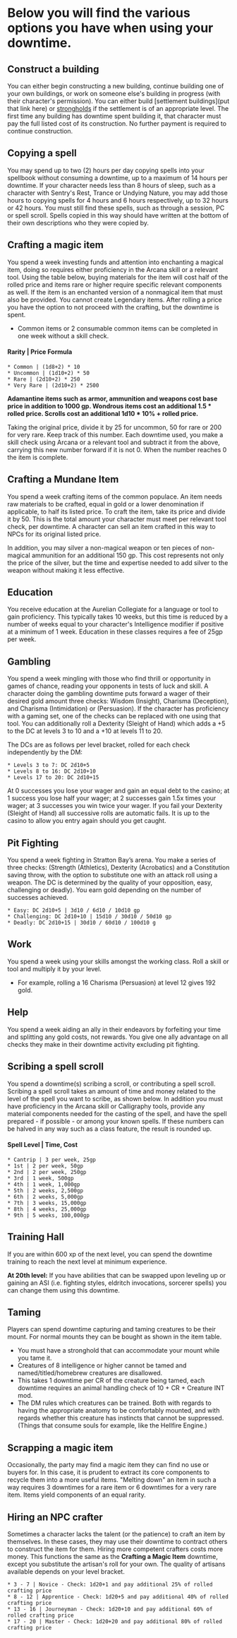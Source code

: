 # Below you will find the various options you have when using your downtime.
## Construct a building
You can either begin constructing a new building, continue building one of your own buildings, or work on someone else's building in progress (with their character's permission).  You can either build [settlement buildings](put that link here) or [strongholds](strongholds.md) if the settlement is of an appropriate level. The first time any building has downtime spent building it, that character must pay the full listed cost of its construction.  No further payment is required to continue construction.
## Copying a spell
You may spend up to two (2) hours per day copying spells into your spellbook without consuming a downtime, up to a maximum of 14 hours per downtime. If your character needs less than 8 hours of sleep, such as a character with Sentry\'s Rest, Trance or Undying Nature, you may add those hours to copying spells for 4 hours and 6 hours respectively, up to 32 hours or 42 hours. You must still find these spells, such as through a session, PC or spell scroll. Spells copied in this way should have written at the bottom of their own descriptions who they were copied by.
## Crafting a magic item
You spend a week investing funds and attention into enchanting a magical item, doing so requires either proficiency in the Arcana skill or a relevant tool. Using the table below, buying materials for the item will cost half of the rolled price and items rare or higher require specific relevant components as well. If the item is an enchanted version of a nonmagical item that must also be provided. You cannot create Legendary items. After rolling a price you have the option to not proceed with the crafting, but the downtime is spent.
* Common items or 2 consumable common items can be completed in one week without a skill check.

#### Rarity | Price Formula
	* Common | (1d8+2) * 10
	* Uncommon | (1d10+2) * 50
	* Rare | (2d10+2) * 250
	* Very Rare | (2d10+2) * 2500

**Adamantine items such as armor, ammunition and weapons cost base price in addition to 1000 gp.
Wondrous items cost an additional 1.5 * rolled price.
Scrolls cost an additional 1d10 * 10% + rolled price.**

Taking the original price, divide it by 25 for uncommon, 50 for rare or 200 for very rare. Keep track of this number. Each downtime used, you make a skill check using Arcana or a relevant tool and subtract it from the above, carrying this new number forward if it is not 0. When the number reaches 0 the item is complete.
## Crafting a Mundane Item
You spend a week crafting items of the common populace. An item needs raw materials to be crafted, equal in gold or a lower denomination if applicable, to half its listed price. To craft the item, take its price and divide it by 50. This is the total amount your character must meet per relevant tool check, per downtime. A character can sell an item crafted in this way to NPCs for its original listed price.

In addition, you may silver a non-magical weapon or ten pieces of non-magical ammunition for an additional 150 gp. This cost represents not only the price of the silver, but the time and expertise needed to add silver to the weapon without making it less effective.
## Education
You receive education at the Aurelian Collegiate for a language or tool to gain proficiency. This typically takes 10 weeks, but this time is reduced by a number of weeks equal to your character\'s Intelligence modifier if positive at a minimum of 1 week. Education in these classes requires a fee of 25gp per week.
## Gambling
You spend a week mingling with those who find thrill or opportunity in games of chance, reading your opponents in tests of luck and skill. A character doing the gambling downtime puts forward a wager of their desired gold amount three checks: Wisdom (Insight), Charisma (Deception), and Charisma (Intimidation) or (Persuasion). If the character has proficiency with a gaming set, one of the checks can be replaced with one using that tool. You can additionally roll a Dexterity (Sleight of Hand) which adds a +5 to the DC at levels 3 to 10 and a +10 at levels 11 to 20.

The DCs are as follows per level bracket, rolled for each check independently by the DM:

	* Levels 3 to 7: DC 2d10+5
	* Levels 8 to 16: DC 2d10+10
	* Levels 17 to 20: DC 2d10+15

At 0 successes you lose your wager and gain an equal debt to the casino; at 1 success you lose half your wager; at 2 successes gain 1.5x times your wager; at 3 successes you win twice your wager. If you fail your Dexterity (Sleight of Hand) all successive rolls are automatic fails. It is up to the casino to allow you entry again should you get caught.
## Pit Fighting
You spend a week fighting in Stratton Bay’s arena. You make a series of three checks: (Strength (Athletics), Dexterity (Acrobatics) and a Constitution saving throw, with the option to substitute one with an attack roll using a weapon. The DC is determined by the quality of your opposition, easy, challenging or deadly). You earn gold depending on the number of successes achieved.

	* Easy: DC 2d10+5 | 3d10 / 6d10 / 10d10 gp
	* Challenging: DC 2d10+10 | 15d10 / 30d10 / 50d10 gp
	* Deadly: DC 2d10+15 | 30d10 / 60d10 / 100d10 g

## Work
You spend a week using your skills amongst the working class. Roll a skill or tool and multiply it by your level.
* For example, rolling a 16 Charisma (Persuasion) at level 12 gives 192 gold.

## Help
You spend a week aiding an ally in their endeavors by forfeiting your time and splitting any gold costs, not rewards. You give one ally advantage on all checks they make in their downtime activity excluding pit fighting.

## Scribing a spell scroll
You spend a downtime(s) scribing a scroll, or contributing a spell scroll. Scribing a spell scroll takes an amount of time and money related to the level of the spell you want to scribe, as shown below. In addition you must have proficiency in the Arcana skill or Calligraphy tools, provide any material components needed for the casting of the spell, and have the spell prepared - if possible - or among your known spells. If these numbers can be halved in any way such as a class feature, the result is rounded up.

#### Spell Level | Time, Cost
	* Cantrip | 3 per week, 25gp
	* 1st | 2 per week, 50gp
	* 2nd | 2 per week, 250gp
	* 3rd | 1 week, 500gp
	* 4th | 1 week, 1,000gp
	* 5th | 2 weeks, 2,500gp
	* 6th | 2 weeks, 5,000gp
	* 7th | 3 weeks, 15,000gp
	* 8th | 4 weeks, 25,000gp
	* 9th | 5 weeks, 100,000gp

## Training Hall
If you are within 600 xp of the next level, you can spend the downtime training to reach the next level at minimum experience.

**At 20th level:**
If you have abilities that can be swapped upon leveling up or gaining an ASI (i.e. fighting styles, eldritch invocations, sorcerer spells) you can change them using this downtime.
## Taming

Players can spend downtime capturing and taming creatures to be their mount. For normal mounts they can be bought as shown in the item table.

* You must have a stronghold that can accommodate your mount while you tame it.
* Creatures of 8 intelligence or higher cannot be tamed and named/titled/homebrew creatures are disallowed.
* This takes 1 downtime per CR of the creature being tamed, each downtime requires an animal handling check of 10 + CR + Creature INT mod.
* The DM rules which creatures can be trained. Both with regards to having the appropriate anatomy to be comfortably mounted, and with regards whether this creature has instincts that cannot be suppressed. (Things that consume souls for example, like the Hellfire Engine.)

## Scrapping a magic item
Occasionally, the party may find a magic item they can find no use or buyers for.  In this case, it is prudent to extract its core components to recycle them into a more useful items.  "Melting down" an item in such a way requires 3 downtimes for a rare item or 6 downtimes for a very rare item.  Items yield components of an equal rarity.

## Hiring an NPC crafter
Sometimes a character lacks the talent (or the patience) to craft an item by themselves.  In these cases, they may use their downtime to contract others to construct the item for them.  Hiring more competent crafters costs more money.  This functions the same as the **Crafting a Magic Item** downtime, except you substitute the artisan\'s roll for your own.  The quality of artisans available depends on your level bracket.

	* 3 - 7 | Novice - Check: 1d20+1 and pay additional 25% of rolled crafting price
	* 8 - 12 | Apprentice - Check: 1d20+5 and pay additional 40% of rolled crafting price
	* 13 - 16 | Journeyman - Check: 1d20+10 and pay additional 60% of rolled crafting price
	* 17 - 20 | Master - Check: 1d20+20 and pay additional 80% of rolled crafting price
